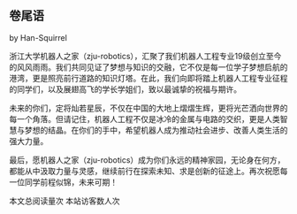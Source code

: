## 卷尾语

by  Han-Squirrel

浙江大学机器人之家（zju-robotics），汇聚了我们机器人工程专业19级创立至今的风风雨雨。我们共同见证了梦想与知识的交融，它不仅是每一位学子梦想启航的港湾，更是照亮前行道路的知识灯塔。在此，我们向即将踏上机器人工程专业征程的同学们，以及展翅高飞的学长学姐们，致以最诚挚的祝福与期许。

未来的你们，定将灿若星辰，不仅在中国的大地上熠熠生辉，更将光芒洒向世界的每一个角落。但请记住，机器人工程不仅是冰冷的金属与电路的交织，更是人类智慧与梦想的结晶。在你们的手中，希望机器人成为推动社会进步、改善人类生活的强大力量。

最后，愿机器人之家（zju-robotics）成为你们永远的精神家园，无论身在何方，都能从中汲取力量与灵感，继续前行在探索未知、求是创新的征途上。再次祝愿每一位同学前程似锦，未来可期！

<span id="busuanzi_container_page_pv">本文总阅读量<span id="busuanzi_value_page_pv"></span>次</span>
<span id="busuanzi_container_site_uv">本站访客数<span id="busuanzi_value_site_uv"></span>人次</span>